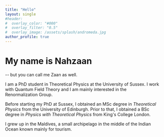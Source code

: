 ```yaml
---
title: "Hello"
layout: single
#header:
#  overlay_color: "#000"
#  overlay_filter: "0.5"
#  overlay_image: /assets/splash/andromeda.jpg
author_profile: true
---
```

# My name is Nahzaan

-- but you can call me Zaan as well.

I am a PhD student in Theoretical Physics at the University of Sussex. I work with Quantum Field Theory and I am mainly interested in the Renormalization Group.

Before starting my PhD at Sussex, I obtained an MSc degree in *Theoretical Physics* from the University of Edinburgh. Prior to that, I obtained a BSc degree in *Physics with Theoretical Physics* from King's College London.

I grew up in the Maldives, a small archipelago in the middle of the Indian Ocean known mainly for tourism.
